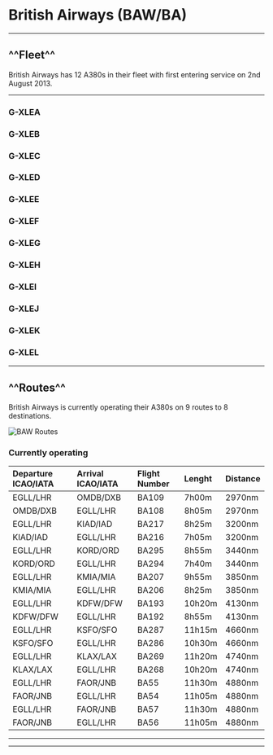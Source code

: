 # British Airways (BAW/BA)

---

## ^^Fleet^^
British Airways has 12 A380s in their fleet with first entering service on 2nd August 2013.

---

### G-XLEA
### G-XLEB
### G-XLEC
### G-XLED
### G-XLEE
### G-XLEF
### G-XLEG
### G-XLEH
### G-XLEI
### G-XLEJ
### G-XLEK
### G-XLEL


---

## ^^Routes^^
British Airways is currently operating their A380s on 9 routes to 8 destinations.

![BAW Routes](../../../fbw-a38nx/assets/routes/bawroutes.jpg "BAW Routes")

### **Currently operating**
| Departure ICAO/IATA | Arrival ICAO/IATA | Flight Number | Lenght | Distance |
|:--------|:--------|:------|:------|:-----|
| EGLL/LHR | OMDB/DXB | BA109 | 7h00m | 2970nm |
| OMDB/DXB | EGLL/LHR | BA108 | 8h05m | 2970nm |
| EGLL/LHR | KIAD/IAD | BA217 | 8h25m | 3200nm |
| KIAD/IAD | EGLL/LHR | BA216 | 7h05m | 3200nm |
| EGLL/LHR | KORD/ORD | BA295 | 8h55m | 3440nm |
| KORD/ORD | EGLL/LHR | BA294 | 7h40m | 3440nm |
| EGLL/LHR | KMIA/MIA | BA207 | 9h55m | 3850nm |
| KMIA/MIA | EGLL/LHR | BA206 | 8h25m | 3850nm |
| EGLL/LHR | KDFW/DFW | BA193 | 10h20m | 4130nm |
| KDFW/DFW | EGLL/LHR | BA192 | 8h55m | 4130nm |
| EGLL/LHR | KSFO/SFO | BA287 | 11h15m | 4660nm |
| KSFO/SFO | EGLL/LHR | BA286 | 10h30m | 4660nm |
| EGLL/LHR | KLAX/LAX | BA269 | 11h20m | 4740nm |
| KLAX/LAX | EGLL/LHR | BA268 | 10h20m | 4740nm |
| EGLL/LHR | FAOR/JNB | BA55 | 11h30m | 4880nm |
| FAOR/JNB | EGLL/LHR | BA54 | 11h05m | 4880nm |
| EGLL/LHR | FAOR/JNB | BA57 | 11h30m | 4880nm |
| FAOR/JNB | EGLL/LHR | BA56 | 11h05m | 4880nm |

---
---
